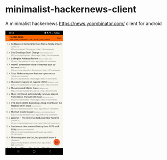 # minimalist-hackernews-client

A minimalist hackernews https://news.ycombinator.com/ client for android

<img align="cneter" src="https://github.com/Aydeniztr/minimalist-hackernews-client/blob/main/images/Screenshot_20220617-025802_hacker-news.JPG" width=180px height=390px>
